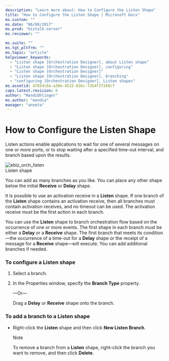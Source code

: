 ```yaml
---
description: "Learn more about: How to Configure the Listen Shape"
title: "How to Configure the Listen Shape | Microsoft Docs"
ms.custom: ""
ms.date: "06/08/2017"
ms.prod: "biztalk-server"
ms.reviewer: ""

ms.suite: ""
ms.tgt_pltfrm: ""
ms.topic: "article"
helpviewer_keywords: 
  - "Listen shape [Orchestration Designer], about Listen shape"
  - "Listen shape [Orchestration Designer], configuring"
  - "Listen shape [Orchestration Designer]"
  - "Listen shape [Orchestration Designer], branching"
  - "configuring [Orchestration Designer], Listen shapes"
ms.assetid: 4765dc0a-a30e-4515-83bc-72b4f37268cf
caps.latest.revision: 6
author: "MandiOhlinger"
ms.author: "mandia"
manager: "anneta"
---
```

# How to Configure the Listen Shape
Listen actions enable applications to wait for one of several messages on one or more ports, or to stop waiting after a specified time-out interval, and branch based upon the results.  
  
 ![](../core/media/ebiz-orch-listen.gif "ebiz_orch_listen")  
Listen shape  
  
 You can add as many branches as you like. You can place any other shape below the initial **Receive** or **Delay** shape.  
  
 It is possible to use an activation receive in a **Listen** shape. If one branch of the **Listen** shape contains an activation receive, then all branches must contain activation receives, and no timeout can be used. The activation receive must be the first action in each branch.  
  
 You can use the **Listen** shape to branch orchestration flow based on the occurrence of one or more events. The first shape in each branch must be either a **Delay** or a **Receive** shape. The first branch that meets its condition—the occurrence of a time-out for a **Delay** shape or the receipt of a message for a **Receive** shape—will execute. You can add additional branches if needed.  
  
### To configure a Listen shape  
  
1.  Select a branch.  
  
2.  In the Properties window, specify the **Branch Type** property.  
  
     —Or—  
  
     Drag a **Delay** or **Receive** shape onto the branch.  
  
### To add a branch to a Listen shape  
  
-   Right-click the **Listen** shape and then click **New Listen Branch**.  
  
    > [!NOTE]
    >  To remove a branch from a **Listen** shape, right-click the branch you want to remove, and then click **Delete**.
